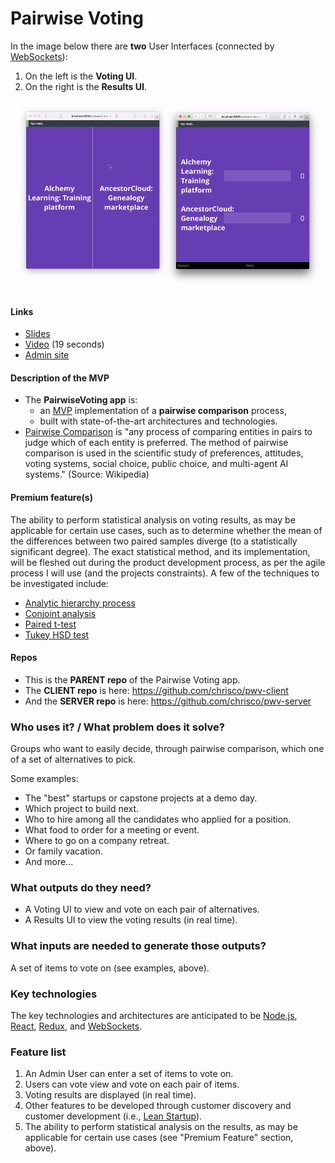 # Pairwise Voting

In the image below there are __two__ User Interfaces (connected by [WebSockets](https://developer.mozilla.org/en-US/docs/Web/API/WebSockets_API)):    

1. On the left is the __Voting UI__.
2. On the right is the __Results UI__.

![Screenshot](pairwise-voting.gif)

#### Links

  * [Slides](http://speakerdeck.com/chrisco/pairwise-voting)
  * [Video](https://youtu.be/65QhZWbcWgw) (19 seconds)
  * [Admin site](http://www.pairwisevoting.com)

#### Description of the MVP

  * The __PairwiseVoting app__ is:
    * an [MVP](https://en.wikipedia.org/wiki/Minimum_viable_product) implementation of a __pairwise comparison__ process,
    * built with state-of-the-art architectures and technologies.
  * [Pairwise Comparison](https://en.wikipedia.org/wiki/Pairwise_comparison) is "any process of comparing entities in pairs to judge which of each entity is preferred. The method of pairwise comparison is used in the scientific study of preferences, attitudes, voting systems, social choice, public choice, and multi-agent AI systems." (Source: Wikipedia)

#### Premium feature(s)

The ability to perform statistical analysis on voting results, as may be applicable for certain use cases, such as to determine whether the mean of the differences between two paired samples diverge (to a statistically significant degree). The exact statistical method, and its implementation, will be fleshed out during the product development process, as per the agile process I will use (and the projects constraints). A few of the techniques to be investigated include:
* [Analytic hierarchy process](https://en.wikipedia.org/wiki/Analytic_hierarchy_process)
* [Conjoint analysis](https://www.google.com/search?q=conjoint+analysis)
* [Paired t-test](http://support.minitab.com/en-us/minitab/17/topic-library/basic-statistics-and-graphs/hypothesis-tests/tests-of-means/why-use-paired-t/)
* [Tukey HSD test](http://onlinestatbook.com/2/tests_of_means/pairwise.html)

#### Repos

* This is the __PARENT repo__ of the Pairwise Voting app.
* The __CLIENT repo__ is here: https://github.com/chrisco/pwv-client
* And the __SERVER repo__ is here: https://github.com/chrisco/pwv-server

### Who uses it? / What problem does it solve?

Groups who want to easily decide, through pairwise comparison, which one of a set of alternatives to pick.

Some examples:

* The "best" startups or capstone projects at a demo day.
* Which project to build next.
* Who to hire among all the candidates who applied for a position.
* What food to order for a meeting or event.
* Where to go on a company retreat.
* Or family vacation.
* And more...

### What outputs do they need?

* A Voting UI to view and vote on each pair of alternatives.
* A Results UI to view the voting results (in real time).

### What inputs are needed to generate those outputs?

A set of items to vote on (see examples, above).

### Key technologies

The key technologies and architectures are anticipated to be [Node.js](https://nodejs.org/en/), [React](https://facebook.github.io/react/), [Redux](http://redux.js.org/), and [WebSockets](https://developer.mozilla.org/en-US/docs/Web/API/WebSockets_API).

### Feature list

1. An Admin User can enter a set of items to vote on.
2. Users can vote view and vote on each pair of items.
3. Voting results are displayed (in real time).
4. Other features to be developed through customer discovery and customer development (i.e., [Lean Startup](https://en.wikipedia.org/wiki/Lean_startup)).
5. The ability to perform statistical analysis on the results, as may be applicable for certain use cases (see "Premium Feature" section, above).
